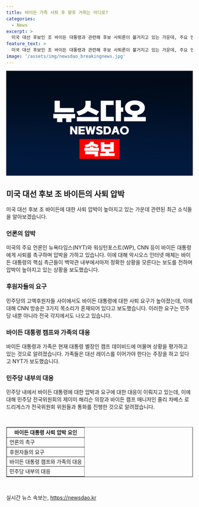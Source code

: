 ```yaml
---
title: 바이든 가족 사퇴 후 향후 거취는 어디로?
categories:
  - News
excerpt: >
  미국 대선 후보인 조 바이든 대통령과 관련해 후보 사퇴론이 불거지고 있는 가운데, 주요 언론과 후원자들이 사퇴를 촉구하는 움직임이 나타나고 있다. 바이든 대통령의 건강 상태와 선거 참패에 대한 우려가 고조되면서 사퇴 요구는 정치권 뿐 아니라 곳곳에서 나오고 있으며, 뉴욕타임스는 바이든 일가가 대선 레이스를 이어갈 수 있다고 주장하는 것으로 보도됐다. 이에 대해 논란과 우려가 여론을 뒤흔들고 있으며, 바이든 대통령의 이적을 둘러싼 논란은 계속될 전망이다.
feature_text: >
  미국 대선 후보인 조 바이든 대통령과 관련해 후보 사퇴론이 불거지고 있는 가운데, 주요 언론과 후원자들이 사퇴를 촉구하는 움직임이 나타나고 있다. 바이든 대통령의 건강 상태와 선거 참패에 대한 우려가 고조되면서 사퇴 요구는 정치권 뿐 아니라 곳곳에서 나오고 있으며, 뉴욕타임스는 바이든 일가가 대선 레이스를 이어갈 수 있다고 주장하는 것으로 보도됐다. 이에 대해 논란과 우려가 여론을 뒤흔들고 있으며, 바이든 대통령의 이적을 둘러싼 논란은 계속될 전망이다.
image: '/assets/img/newsdao_breakingnews.jpg'
---
```


<p><img src="/assets/img/newsdao_breakingnews.jpg" alt="pcversion 속보" /></p>

<h2 data-ke-size="size26">미국 대선 후보 조 바이든의 사퇴 압박</h2>

<p data-ke-size="size16">미국 대선 후보 조 바이든에 대한 사퇴 압박이 높아지고 있는 가운데 관련된 최근 소식들을 알아보겠습니다.</p>

<h3><b>언론의 압박</b></h3>

<p data-ke-size="size16">미국의 주요 언론인 뉴욕타임스(NYT)와 워싱턴포스트(WP), CNN 등이 바이든 대통령에게 사퇴를 촉구하며 압박을 가하고 있습니다. 이에 대해 악시오스 인터넷 매체는 바이든 대통령의 핵심 측근들이 백악관 내부에서마저 정확한 상황을 모른다는 보도를 전하며 압박이 높아지고 있는 상황을 보도했습니다.</p>

<h3><b>후원자들의 요구</b></h3>

<p data-ke-size="size16">민주당의 고액후원자들 사이에서도 바이든 대통령에 대한 사퇴 요구가 높아졌는데, 이에 대해 CNN 방송은 3가지 목소리가 혼재되어 있다고 보도했습니다. 이러한 요구는 민주당 내뿐 아니라 전국 각지에서도 나오고 있습니다. </p>

<h3><b>바이든 대통령 캠프와 가족의 대응</b></h3>

<p data-ke-size="size16">바이든 대통령과 가족은 현재 대통령 별장인 캠프 데이비드에 머물며 상황을 평가하고 있는 것으로 알려졌습니다. 가족들은 대선 레이스를 이어가야 한다는 주장을 하고 있다고 NYT가 보도했습니다.</p>

<h3><b>민주당 내부의 대응</b></h3>

<p data-ke-size="size16">민주당 내에서 바이든 대통령에 대한 압박과 요구에 대한 대응이 이뤄지고 있는데, 이에 대해 민주당 전국위원회의 제이미 해리슨 의장과 바이든 캠프 매니저인 줄리 차베스 로드리게스가 전국위원회 위원들과 통화를 진행한 것으로 알려졌습니다.</p>

<p data-ke-size="size16">&nbsp;</p>

<table style="width: 100%;" border="1">
<tbody>
<tr>
<td style="text-align: center; height: 17px;"><b>바이든 대통령 사퇴 압박 요인</b></td>
</tr>
<tr>
<td style="text-align: left; height: 17px;">언론의 촉구</td>
</tr>
<tr>
<td style="text-align: left; height: 17px;">후원자들의 요구</td>
</tr>
<tr>
<td style="text-align: left; height: 17px;">바이든 대통령 캠프와 가족의 대응</td>
</tr>
<tr>
<td style="text-align: left; height: 17px;">민주당 내부의 대응</td>
</tr>
</tbody>
</table>

<p data-ke-size="size16">&nbsp;</p>
실시간 뉴스 속보는, <a href="https://newsdao.kr" rel="dofollow">https://newsdao.kr</a>


